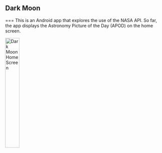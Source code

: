 ## Dark Moon
===
This is an Android app that explores the use of the NASA API. So far, the app displays the Astronomy Picture of the Day (APOD) on the home screen. 

<img src="https://i.imgur.com/P094JHS.gif" width=30% alt="Dark Moon Home Screen"/>